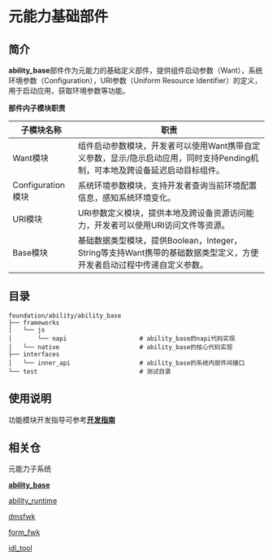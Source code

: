# 元能力基础部件

## 简介

**ability_base**部件作为元能力的基础定义部件，提供组件启动参数（Want），系统环境参数（Configuration），URI参数（Uniform Resource Identifier）的定义，用于启动应用，获取环境参数等功能。

**部件内子模块职责**

| 子模块名称       | 职责                                                         |
| ---------------- | ------------------------------------------------------------|
| Want模块          | 组件启动参数模块，开发者可以使用Want携带自定义参数，显示/隐示启动应用，同时支持Pending机制，可本地及跨设备延迟启动目标组件。	|
| Configuration模块 | 系统环境参数模块，支持开发者查询当前环境配置信息，感知系统环境变化。                                            		   |
| URI模块           | URI参数定义模块，提供本地及跨设备资源访问能力，开发者可以使用URI访问文件等资源。											 |
| Base模块          | 基础数据类型模块，提供Boolean，Integer，String等支持Want携带的基础数据类型定义，方便开发者启动过程中传递自定义参数。		   |

## 目录

```
foundation/ability/ability_base
├── frameworks
│   └── js
│       └── napi					# ability_base的napi代码实现
│   └── native 					    # ability_base的核心代码实现
├── interfaces
│   └── inner_api 				    # ability_base的系统内部件间接口 
└── test							# 测试目录
```

## 使用说明
功能模块开发指导可参考[**开发指南**](https://gitee.com/openharmony/docs/blob/master/zh-cn/application-dev/ability/Readme-CN.md)


## 相关仓
元能力子系统

[**ability_base**](https://gitee.com/openharmony/ability_ability_base)

[ability_runtime](https://gitee.com/openharmony/ability_ability_runtime)

[dmsfwk](https://gitee.com/openharmony/ability_dmsfwk)

[form_fwk](https://gitee.com/openharmony/ability_form_fwk)

[idl_tool](https://gitee.com/openharmony/ability_idl_tool)
